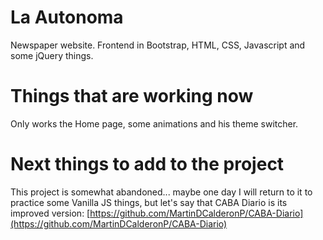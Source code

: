 # La Autonoma

Newspaper website. Frontend in Bootstrap, HTML, CSS, Javascript and some jQuery things.

# Things that are working now

Only works the Home page, some animations and his theme switcher.

# Next things to add to the project

This project is somewhat abandoned... maybe one day I will return to it to practice some Vanilla JS things, but let's say that CABA Diario is its improved version: [https://github.com/MartinDCalderonP/CABA-Diario](https://github.com/MartinDCalderonP/CABA-Diario)
